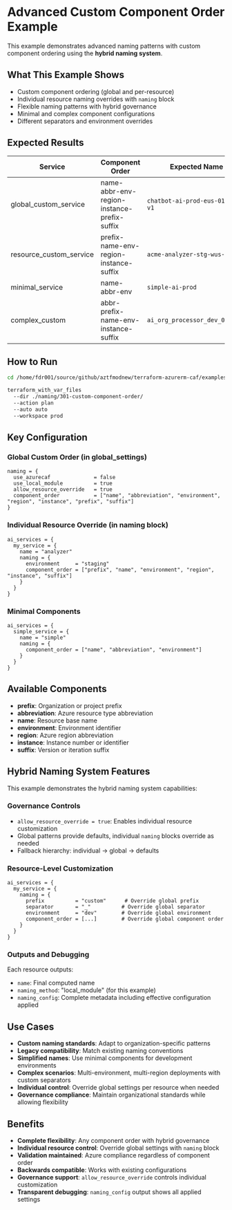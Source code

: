 # Advanced Custom Component Order Example

This example demonstrates advanced naming patterns with custom component ordering using the **hybrid naming system**.

## What This Example Shows

- Custom component ordering (global and per-resource)
- Individual resource naming overrides with `naming` block
- Flexible naming patterns with hybrid governance
- Minimal and complex component configurations
- Different separators and environment overrides

## Expected Results

| Service | Component Order | Expected Name | Pattern |
|---------|----------------|---------------|---------|
| global_custom_service | name-abbr-env-region-instance-prefix-suffix | `chatbot-ai-prod-eus-01-acme-v1` | Global custom order |
| resource_custom_service | prefix-name-env-region-instance-suffix | `acme-analyzer-stg-wus-02-v1` | Individual override |
| minimal_service | name-abbr-env | `simple-ai-prod` | Minimal components |
| complex_custom | abbr-prefix-name-env-instance-suffix | `ai_org_processor_dev_03_beta` | Complex custom pattern |

## How to Run

```bash
cd /home/fdr001/source/github/aztfmodnew/terraform-azurerm-caf/examples

terraform_with_var_files 
  --dir ./naming/301-custom-component-order/ 
  --action plan 
  --auto auto 
  --workspace prod
```

## Key Configuration

### Global Custom Order (in global_settings)
```hcl
naming = {
  use_azurecaf              = false
  use_local_module          = true
  allow_resource_override   = true
  component_order           = ["name", "abbreviation", "environment", "region", "instance", "prefix", "suffix"]
}
```

### Individual Resource Override (in naming block)
```hcl
ai_services = {
  my_service = {
    name = "analyzer"
    naming = {
      environment     = "staging"
      component_order = ["prefix", "name", "environment", "region", "instance", "suffix"]
    }
  }
}
```

### Minimal Components
```hcl
ai_services = {
  simple_service = {
    name = "simple"
    naming = {
      component_order = ["name", "abbreviation", "environment"]
    }
  }
}
```

## Available Components

- **prefix**: Organization or project prefix
- **abbreviation**: Azure resource type abbreviation
- **name**: Resource base name
- **environment**: Environment identifier
- **region**: Azure region abbreviation
- **instance**: Instance number or identifier
- **suffix**: Version or iteration suffix

## Hybrid Naming System Features

This example demonstrates the hybrid naming system capabilities:

### Governance Controls
- `allow_resource_override = true`: Enables individual resource customization
- Global patterns provide defaults, individual `naming` blocks override as needed
- Fallback hierarchy: individual → global → defaults

### Resource-Level Customization
```hcl
ai_services = {
  my_service = {
    naming = {
      prefix          = "custom"      # Override global prefix
      separator       = "_"          # Override global separator  
      environment     = "dev"        # Override global environment
      component_order = [...]        # Override global component order
    }
  }
}
```

### Outputs and Debugging
Each resource outputs:
- `name`: Final computed name
- `naming_method`: "local_module" (for this example)
- `naming_config`: Complete metadata including effective configuration applied

## Use Cases

- **Custom naming standards**: Adapt to organization-specific patterns
- **Legacy compatibility**: Match existing naming conventions
- **Simplified names**: Use minimal components for development environments
- **Complex scenarios**: Multi-environment, multi-region deployments with custom separators
- **Individual control**: Override global settings per resource when needed
- **Governance compliance**: Maintain organizational standards while allowing flexibility

## Benefits

- **Complete flexibility**: Any component order with hybrid governance
- **Individual resource control**: Override global settings with `naming` block
- **Validation maintained**: Azure compliance regardless of component order
- **Backwards compatible**: Works with existing configurations
- **Governance support**: `allow_resource_override` controls individual customization
- **Transparent debugging**: `naming_config` output shows all applied settings
